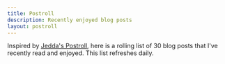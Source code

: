 ```yaml
---
title: Postroll
description: Recently enjoyed blog posts
layout: postroll
---
```


Inspired by [Jedda's Postroll](https://notes.jeddacp.com/postroll/), here is a rolling list of 30 blog posts that I've recently read and enjoyed. This list refreshes daily.